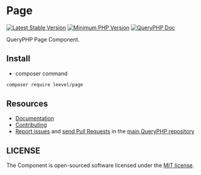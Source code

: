 Page
=================

[![Latest Stable Version](http://img.shields.io/packagist/v/leevel/page.svg)](https://packagist.org/packages/leevel/page)
<a href="https://php.net"><img src="https://img.shields.io/badge/php-%3E%3D%207.3.2-8892BF.svg" alt="Minimum PHP Version"></a>
[![QueryPHP Doc](https://img.shields.io/badge/docs-passing-green.svg?maxAge=2592000)](https://www.queryphp.com/docs/)

QueryPHP Page Component.

## Install

- composer command

```bash
composer require leevel/page
```

Resources
---------

  * [Documentation](https://www.queryphp.com/docs/component/page.html)
  * [Contributing](https://www.queryphp.com/docs/developer/)
  * [Report issues](https://github.com/hunzhiwange/framework/issues) and
    [send Pull Requests](https://github.com/hunzhiwange/framework/pulls)
    in the [main QueryPHP repository](https://github.com/hunzhiwange/framework)

## LICENSE

The Component is open-sourced software licensed under the [MIT license](LICENSE).